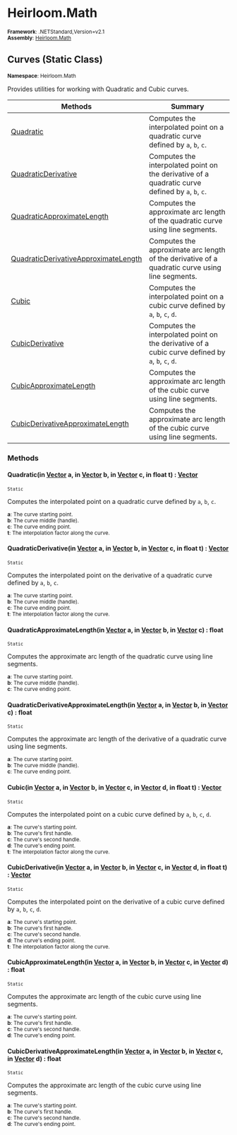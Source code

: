# Heirloom.Math

<small>**Framework**: .NETStandard,Version=v2.1</small>  
<small>**Assembly**: [Heirloom.Math](../heirloom.math/heirloom.math.md)</small>  

## Curves (Static Class)
<small>**Namespace**: Heirloom.Math</sub></small>  

Provides utilities for working with Quadratic and Cubic curves.

| Methods | Summary |
|---------|---------|
| [Quadratic](#QUA908AB227) | Computes the interpolated point on a quadratic curve defined by `a`, `b`, `c`. |
| [QuadraticDerivative](#QUADBB204BC) | Computes the interpolated point on the derivative of a quadratic curve defined by `a`, `b`, `c`. |
| [QuadraticApproximateLength](#QUA7E1C2E4B) | Computes the approximate arc length of the quadratic curve using line segments. |
| [QuadraticDerivativeApproximateLength](#QUA901BAD34) | Computes the approximate arc length of the derivative of a quadratic curve using line segments. |
| [Cubic](#CUBE3AEFE25) | Computes the interpolated point on a cubic curve defined by `a`, `b`, `c`, `d`. |
| [CubicDerivative](#CUB7F1CC10E) | Computes the interpolated point on the derivative of a cubic curve defined by `a`, `b`, `c`, `d`. |
| [CubicApproximateLength](#CUB4DADDB9D) | Computes the approximate arc length of the cubic curve using line segments. |
| [CubicDerivativeApproximateLength](#CUB398AFAB2) | Computes the approximate arc length of the cubic curve using line segments. |

### Methods

#### <a name="QUA908AB227"></a>Quadratic(in [Vector](heirloom.math.vector.md) a, in [Vector](heirloom.math.vector.md) b, in [Vector](heirloom.math.vector.md) c, in float t) : [Vector](heirloom.math.vector.md)

<small>`Static`</small>

Computes the interpolated point on a quadratic curve defined by `a`, `b`, `c`.

<small>**a**: <param name="a">The curve starting point.</param>  
</small>
<small>**b**: <param name="b">The curve middle (handle).</param>  
</small>
<small>**c**: <param name="c">The curve ending point.</param>  
</small>
<small>**t**: <param name="t">The interpolation factor along the curve.</param>  
</small>

#### <a name="QUADBB204BC"></a>QuadraticDerivative(in [Vector](heirloom.math.vector.md) a, in [Vector](heirloom.math.vector.md) b, in [Vector](heirloom.math.vector.md) c, in float t) : [Vector](heirloom.math.vector.md)

<small>`Static`</small>

Computes the interpolated point on the derivative of a quadratic curve defined by `a`, `b`, `c`.

<small>**a**: <param name="a">The curve starting point.</param>  
</small>
<small>**b**: <param name="b">The curve middle (handle).</param>  
</small>
<small>**c**: <param name="c">The curve ending point.</param>  
</small>
<small>**t**: <param name="t">The interpolation factor along the curve.</param>  
</small>

#### <a name="QUA7E1C2E4B"></a>QuadraticApproximateLength(in [Vector](heirloom.math.vector.md) a, in [Vector](heirloom.math.vector.md) b, in [Vector](heirloom.math.vector.md) c) : float

<small>`Static`</small>

Computes the approximate arc length of the quadratic curve using line segments.

<small>**a**: <param name="a">The curve starting point.</param>  
</small>
<small>**b**: <param name="b">The curve middle (handle).</param>  
</small>
<small>**c**: <param name="c">The curve ending point.</param>  
</small>

#### <a name="QUA901BAD34"></a>QuadraticDerivativeApproximateLength(in [Vector](heirloom.math.vector.md) a, in [Vector](heirloom.math.vector.md) b, in [Vector](heirloom.math.vector.md) c) : float

<small>`Static`</small>

Computes the approximate arc length of the derivative of a quadratic curve using line segments.

<small>**a**: <param name="a">The curve starting point.</param>  
</small>
<small>**b**: <param name="b">The curve middle (handle).</param>  
</small>
<small>**c**: <param name="c">The curve ending point.</param>  
</small>

#### <a name="CUBE3AEFE25"></a>Cubic(in [Vector](heirloom.math.vector.md) a, in [Vector](heirloom.math.vector.md) b, in [Vector](heirloom.math.vector.md) c, in [Vector](heirloom.math.vector.md) d, in float t) : [Vector](heirloom.math.vector.md)

<small>`Static`</small>

Computes the interpolated point on a cubic curve defined by `a`, `b`, `c`, `d`.

<small>**a**: <param name="a">The curve's starting point.</param>  
</small>
<small>**b**: <param name="b">The curve's first handle.</param>  
</small>
<small>**c**: <param name="c">The curve's second handle.</param>  
</small>
<small>**d**: <param name="d">The curve's ending point.</param>  
</small>
<small>**t**: <param name="t">The interpolation factor along the curve.</param>  
</small>

#### <a name="CUB7F1CC10E"></a>CubicDerivative(in [Vector](heirloom.math.vector.md) a, in [Vector](heirloom.math.vector.md) b, in [Vector](heirloom.math.vector.md) c, in [Vector](heirloom.math.vector.md) d, in float t) : [Vector](heirloom.math.vector.md)

<small>`Static`</small>

Computes the interpolated point on the derivative of a cubic curve defined by `a`, `b`, `c`, `d`.

<small>**a**: <param name="a">The curve's starting point.</param>  
</small>
<small>**b**: <param name="b">The curve's first handle.</param>  
</small>
<small>**c**: <param name="c">The curve's second handle.</param>  
</small>
<small>**d**: <param name="d">The curve's ending point.</param>  
</small>
<small>**t**: <param name="t">The interpolation factor along the curve.</param>  
</small>

#### <a name="CUB4DADDB9D"></a>CubicApproximateLength(in [Vector](heirloom.math.vector.md) a, in [Vector](heirloom.math.vector.md) b, in [Vector](heirloom.math.vector.md) c, in [Vector](heirloom.math.vector.md) d) : float

<small>`Static`</small>

Computes the approximate arc length of the cubic curve using line segments.

<small>**a**: <param name="a">The curve's starting point.</param>  
</small>
<small>**b**: <param name="b">The curve's first handle.</param>  
</small>
<small>**c**: <param name="c">The curve's second handle.</param>  
</small>
<small>**d**: <param name="d">The curve's ending point.</param>  
</small>

#### <a name="CUB398AFAB2"></a>CubicDerivativeApproximateLength(in [Vector](heirloom.math.vector.md) a, in [Vector](heirloom.math.vector.md) b, in [Vector](heirloom.math.vector.md) c, in [Vector](heirloom.math.vector.md) d) : float

<small>`Static`</small>

Computes the approximate arc length of the cubic curve using line segments.

<small>**a**: <param name="a">The curve's starting point.</param>  
</small>
<small>**b**: <param name="b">The curve's first handle.</param>  
</small>
<small>**c**: <param name="c">The curve's second handle.</param>  
</small>
<small>**d**: <param name="d">The curve's ending point.</param>  
</small>

